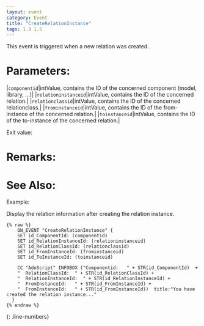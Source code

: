 ```yaml
---
layout: event
category: Event
title: "CreateRelationInstance"
tags: 1.3 1.5
---
```


This event is triggered when a new relation was created.  

# Parameters:  

|`componentid`|intValue, contains the ID of the concerned component (model, library, ...)|
|`relationinstanceid`|intValue, contains the ID of the concerned relation.|
|`relationclassid`|intValue, contains the ID of the concerned relationclass.|
|`frominstanceid`|intValue, contains the ID of the from-instance of the concerned relation.|
|`toinstanceid`|intValue, contains the ID of the to-instance of the concerned relation.|

Exit value:



# Remarks:  



# See Also:



Example:  

Display the relation information after creating the relation instance.  

```adoscript
{% raw %}
	ON_EVENT "CreateRelationInstance" {
	SET id_ComponentId: (componentid)
	SET id_RelationInstanceId: (relationinstanceid)
	SET id_RelationClassId: (relationclassid) 
	SET id_FromInstanceId: (frominstanceid) 
	SET id_ToInstanceId: (toinstanceid) 
	
	CC "AdoScript" INFOBOX ("Componentid:   " + STR(id_ComponentId)  + 
	"  RelationClassId:  " + STR(id_RelationClassId) + 
	"  RelationInstanceId:  " + STR(id_RelationInstanceId) +
	"  FromInstanceId:   " + STR(id_FromInstanceId) + 
	"  FromInstanceId:   " + STR(id_FromInstanceId))  title:"You have created the relation instance..."
  }
{% endraw %}
```
{: .line-numbers}
